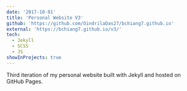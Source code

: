 ```yaml
---
date: '2017-10-01'
title: 'Personal Website V3'
github: 'https://github.com/OindrilaDas27/bchiang7.github.io'
external: 'https://bchiang7.github.io/v3/'
tech:
  - Jekyll
  - SCSS
  - JS
showInProjects: true
---
```


Third iteration of my personal website built with Jekyll and hosted on GitHub Pages.
